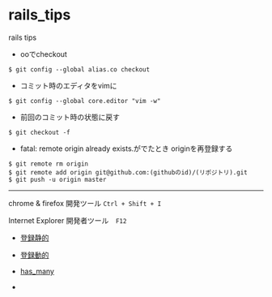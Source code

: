 rails_tips
==========

rails tips

- ooでcheckout

`$ git config --global alias.co checkout`


- コミット時のエディタをvimに

`$ git config --global core.editor "vim -w"`

- 前回のコミット時の状態に戻す

`$ git checkout -f`

- fatal: remote origin already exists.がでたとき
originを再登録する

```
$ git remote rm origin
$ git remote add origin git@github.com:(githubのid)/(リポジトリ).git
$ git push -u origin master
```
***
chrome & firefox 開発ツール `Ctrl + Shift + I`

Internet Explorer 開発者ツール　`F12`

- [登録静的](http://railstutorial.jp/chapters/filling-in-the-layout?version=4.0#sec-user_signup)

- [登録動的](http://railstutorial.jp/chapters/sign-up?version=4.0#top)



- [has_many](http://railstutorial.jp/chapters/a-demo-app?version=4.0#sec-demo_user_has_many_microposts)

-
